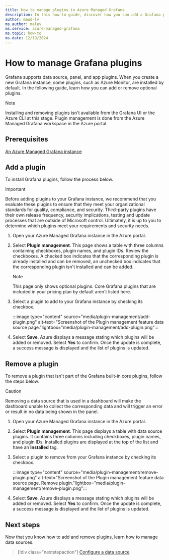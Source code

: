 ```yaml
---
title: How to manage plugins in Azure Managed Grafana
description: In this how-to guide, discover how you can add a Grafana plugin or remove a Grafana plugin you no longer need.
author: maud-lv 
ms.author: malev 
ms.service: azure-managed-grafana
ms.topic: how-to
ms.date: 12/19/2024
---
```


# How to manage Grafana plugins

Grafana supports data source, panel, and app plugins. When you create a new Grafana instance, some plugins, such as Azure Monitor, are installed by default. In the following guide, learn how you can add or remove optional plugins.

> [!NOTE]
> Installing and removing plugins isn't available from the Grafana UI or the Azure CLI at this stage. Plugin management is done from the Azure Managed Grafana workspace in the Azure portal.

## Prerequisites

[An Azure Managed Grafana instance](./how-to-permissions.md)

## Add a plugin

To install Grafana plugins, follow the process below.

> [!IMPORTANT]
> Before adding plugins to your Grafana instance, we recommend that you evaluate these plugins to ensure that they meet your organizational standards for quality, compliance, and security. Third-party plugins have their own release frequency, security implications, testing and update processes that are outside of Microsoft control. Ultimately, it is up to you to determine which plugins meet your requirements and security needs.

1. Open your Azure Managed Grafana instance in the Azure portal.
1. Select **Plugin management**. This page shows a table with three columns containing checkboxes, plugin names, and plugin IDs. Review the checkboxes. A checked box indicates that the corresponding plugin is already installed and can be removed, an unchecked box indicates that the corresponding plugin isn't installed and can be added.

   > [!NOTE]
   > This page only shows optional plugins. Core Grafana plugins that are included in your pricing plan by default aren't listed here.

1. Select a plugin to add to your Grafana instance by checking its checkbox.

   :::image type="content" source="media/plugin-management/add-plugin.png" alt-text="Screenshot of the Plugin management feature data source page."lightbox="media/plugin-management/add-plugin.png":::

1. Select **Save**. Azure displays a message stating which plugins will be added or removed. Select **Yes** to confirm. Once the update is complete, a success message is displayed and the list of plugins is updated.

## Remove a plugin

To remove a plugin that isn't part of the Grafana built-in core plugins, follow the steps below.

> [!CAUTION]
> Removing a data source that is used in a dashboard will make the dashboard unable to collect the corresponding data and will trigger an error or result in no data being shown in the panel.

1. Open your Azure Managed Grafana instance in the Azure portal.
1. Select **Plugin management**. This page displays a table with data source plugins. It contains three columns including checkboxes, plugin names, and plugin IDs. Installed plugins are displayed at the top of the list and have an **Installed** tag.
1. Select a plugin to remove from your Grafana instance by checking its checkbox.

   :::image type="content" source="media/plugin-management/remove-plugin.png" alt-text="Screenshot of the Plugin management feature data source page. Remove plugin."lightbox="media/plugin-management/remove-plugin.png":::

1. Select **Save**. Azure displays a message stating which plugins will be added or removed. Select **Yes** to confirm. Once the update is complete, a success message is displayed and the list of plugins is updated.

## Next steps

Now that you know how to add and remove plugins, learn how to manage data sources.

> [!div class="nextstepaction"]
> [Configure a data source](./how-to-data-source-plugins-managed-identity.md)
